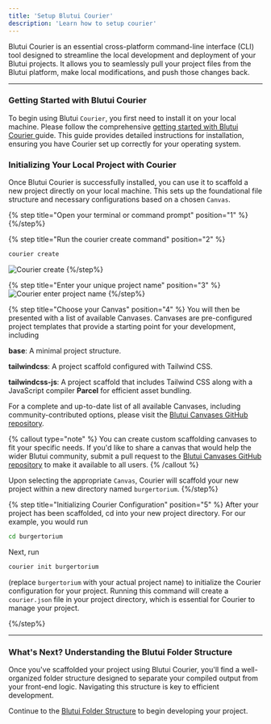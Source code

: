 ```yaml
---
title: 'Setup Blutui Courier'
description: 'Learn how to setup courier'
---
```


Blutui Courier is an essential cross-platform command-line interface (CLI) tool designed to streamline the local development and deployment of your Blutui projects. It allows you to seamlessly pull your project files from the Blutui platform, make local modifications, and push those changes back.

---

### Getting Started with Blutui Courier

To begin using Blutui `Courier`, you first need to install it on your local machine. Please follow the comprehensive [ getting started with Blutui Courier ](/docs/courier/getting-started) guide. This guide provides detailed instructions for installation, ensuring you have Courier set up correctly for your operating system.

### Initializing Your Local Project with Courier

Once Blutui Courier is successfully installed, you can use it to scaffold a new project directly on your local machine. This sets up the foundational file structure and necessary configurations based on a chosen `Canvas`.

{% step title="Open your terminal or command prompt" position="1" %}
{%/step%}

{% step title="Run the courier create command" position="2" %}

```bash
courier create
```

![Courier create](https://cdn.blutui.com/uploads/assets/Dev/courier/courier-create-project)
{%/step%}

{% step title="Enter your unique project name" position="3" %}
![Courier enter project name](https://cdn.blutui.com/uploads/assets/Dev/courier/courier-create-canvas-res)
{%/step%}

{% step title="Choose your Canvas" position="4" %}
You will then be presented with a list of available Canvases. Canvases are pre-configured project templates that provide a starting point for your development, including

**base**: A minimal project structure.

**tailwindcss**: A project scaffold configured with Tailwind CSS.

**tailwindcss-js**: A project scaffold that includes Tailwind CSS along with a JavaScript compiler **Parcel** for efficient asset bundling.

For a complete and up-to-date list of all available Canvases, including community-contributed options, please visit the [Blutui Canvases GitHub repository](https://github.com/blutui/canvases).

{% callout type="note" %}
You can create custom scaffolding canvases to fit your specific needs. If you'd like to share a canvas that would help the wider Blutui community, submit a pull request to the [Blutui Canvases GitHub repository](https://github.com/blutui/canvases) to make it available to all users.
{% /callout %}

Upon selecting the appropriate `Canvas`, Courier will scaffold your new project within a new directory named `burgertorium`.
{%/step%}

{% step title="Initializing Courier Configuration" position="5" %}
After your project has been scaffolded, cd into your new project directory. For our example, you would run

```bash
cd burgertorium
```

Next, run

```bash
courier init burgertorium
```

(replace `burgertorium` with your actual project name) to initialize the Courier configuration for your project. Running this command will create a `courier.json` file in your project directory, which is essential for Courier to manage your project.

{%/step%}

---

### What's Next? Understanding the Blutui Folder Structure

Once you've scaffolded your project using Blutui Courier, you'll find a well-organized folder structure designed to separate your compiled output from your front-end logic. Navigating this structure is key to efficient development.

Continue to the [Blutui Folder Structure]() to begin developing your project.
